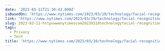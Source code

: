 ```yaml
---
date: '2023-03-11T21:30:43.000Z'
isBasedOn: 'https://www.nytimes.com/2023/03/10/technology/facial-recognition-stores.html'
link: 'https://www.nytimes.com/2023/03/10/technology/facial-recognition-stores.html'
slug: 2023-03-11-httpswwwnytimescom20230310technologyfacial-recognition-storeshtml
tags:
  - Privacy
  - Tech
title: 'https://www.nytimes.com/2023/03/10/technology/facial-recognition-stores.html'
---
```


